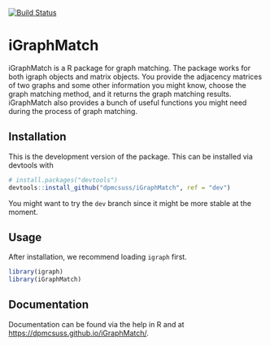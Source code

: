 [![Build Status](https://travis-ci.com/dpmcsuss/iGraphMatch.svg?branch=dev)](https://travis-ci.com/dpmcsuss/iGraphMatch)

# iGraphMatch

iGraphMatch is a R package for graph matching. The package works for both igraph objects and matrix objects. You provide the adjacency matrices of two graphs and some other information you might know, choose the graph matching method, and it returns the graph matching results. iGraphMatch also provides a bunch of useful functions you might need during the process of graph matching.

Installation
------------

This is the development version of the package. This can be installed via devtools with
``` r
# install.packages("devtools")
devtools::install_github("dpmcsuss/iGraphMatch", ref = "dev")
```

You might want to try the `dev` branch since it might be more stable at the moment.

Usage
------------

After installation, we recommend loading `igraph` first.
``` r
library(igraph)
library(iGraphMatch)
``` 

Documentation
------------

Documentation can be found via the help in R and at https://dpmcsuss.github.io/iGraphMatch/.

